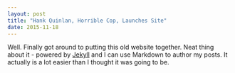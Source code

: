 ```yaml
---
layout: post
title: "Hank Quinlan, Horrible Cop, Launches Site"
date: 2015-11-18
---
```


Well. Finally got around to putting this old website together. Neat thing about it - powered by [Jekyll](http://jekyllrb.com) and I can use Markdown to author my posts. It actually is a lot easier than I thought it was going to be.

